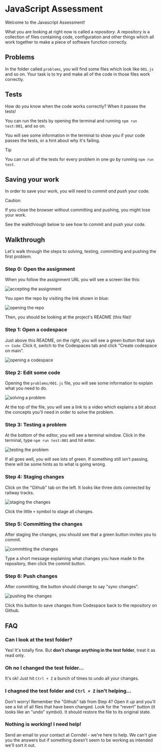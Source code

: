 # JavaScript Assessment

Welcome to the Javascript Assessment!

What you are looking at right now is called a _repository_. A repository is a
collection of files containing code, configuration and other things which all
work together to make a piece of software function correctly.

## Problems

In the folder called `problems`, you will find some files which look like
`001.js` and so on. Your task is to try and make all of the code in those files
work correctly.

## Tests

How do you know when the code works correctly? When it passes the tests!

You can run the tests by opening the terminal and running `npm run test:001`,
and so on.

You will see some information in the terminal to show you if your code passes
the tests, or a hint about why it's failing.

> [!TIP]
>
> You can run all of the tests for every problem in one go by running
> `npm run test`.

## Saving your work

In order to save your work, you will need to _commit and push_ your code.

> [!CAUTION]
>
> If you close the browser without committing and pushing, you might lose your
> work.

See the walkthrough below to see how to commit and push your code.

## Walkthrough

Let's walk through the steps to solving, testing, committing and pushing the
first problem.

### Step 0: Open the assignment

When you follow the assignment URL you will see a screen like this:

![accepting the assignment](img/image.png)

You open the repo by visiting the link shown in blue:

![opening the repo](img/image-1.png)

Then, you should be looking at the project's README (this file)!

### Step 1: Open a codespace

Just above this README, on the right, you will see a green button that says
`<> Code`. Click it, switch to the Codespaces tab and click "Create codespace on
main".

![opening a codespace](img/image-2.png)

### Step 2: Edit some code

Opening the `problems/001.js` file, you will see some information to explain
what you need to do.

![solving a problem](img/image-3.png)

At the top of the file, you will see a link to a video which explains a bit
about the concepts you'll need in order to solve the problem.

### Step 3: Testing a problem

At the bottom of the editor, you will see a terminal window. Click in the
terminal, type `npm run test:001` and hit enter.

![testing the problem](img/image-4.png)

If all goes well, you will see lots of green. If something still isn't passing,
there will be some hints as to what is going wrong.

### Step 4: Staging changes

Click on the "Github" tab on the left. It looks like three dots connected by
railway tracks.

![staging the changes](img/image-5.png)

Click the little `+` symbol to stage all changes.

### Step 5: Committing the changes

After staging the changes, you should see that a green button invites you to
commit.

![committing the changes](img/image-6.png)

Type a short message explaining what changes you have made to the repository,
then click the commit button.

### Step 6: Push changes

After committing, the button should change to say "sync changes".

![pushing the changes](img/image-7.png)

Click this button to save changes from Codespace back to the repository on
Github.

## FAQ

### Can I look at the test folder?

Yes! It's totally fine. But **don't change anything in the test folder**, treat
it as read only.

### Oh no I changed the test folder...

It's ok! Just hit `Ctrl + Z` a bunch of times to undo all your changes.

### I chagned the test folder and `Ctrl + Z` isn't helping...

Don't worry! Remember the "Github" tab from Step 4? Open it up and you'll see a
list of all files that have been changed. Look for the "revert" button (it looks
like an "undo" symbol). It should restore the file to its original state.

### Nothing is working! I need help!

Send an email to your contact at Corndel - we're here to help. We can't give you
the answers but if something doesn't seem to be working as intended we'll sort
it out.
